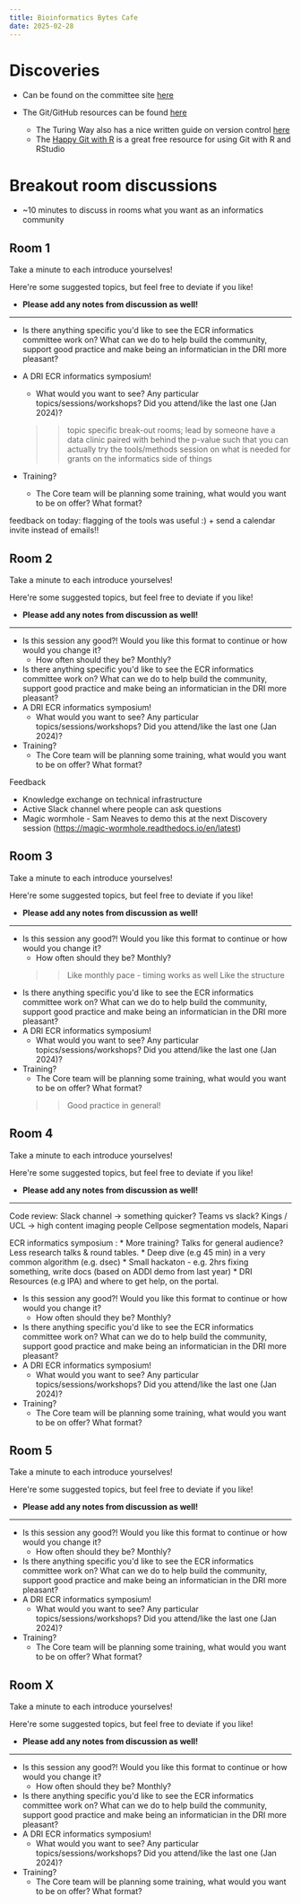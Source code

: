 ```yaml
---
title: Bioinformatics Bytes Cafe
date: 2025-02-28
---
```


# Discoveries

- Can be found on the committee site [here](https://ukdri.github.io/ECR-Informatics-Committee/07_dissemination/01_website/004_discoveries/)

- The Git/GitHub resources can be found [here](https://openscapes.org/blog/2022-05-27-github-illustrated-series/)
    - The Turing Way also has a nice written guide on version control [here](https://book.the-turing-way.org/reproducible-research/vcs)
    - The [Happy Git with R](https://happygitwithr.com/) is a great free resource for using Git with R and RStudio

# Breakout room discussions

- ~10 minutes to discuss in rooms what you want as an informatics community

## Room 1

Take a minute to each introduce yourselves!

Here're some suggested topics, but feel free to deviate if you like!
- **Please add any notes from discussion as well!**

---

- Is there anything specific you'd like to see the ECR informatics committee work on? What can we do to help build the community, support good practice and make being an informatician in the DRI more pleasant?

- A DRI ECR informatics symposium!
    - What would you want to see? Any particular topics/sessions/workshops? Did you attend/like the last one (Jan 2024)?
    >> topic specific break-out rooms; lead by someone 
    >> have a data clinic paired with behind the p-value such that you can actually try the tools/methods
    >> session on what is needed for grants on the informatics side of things 

- Training?
    - The Core team will be planning some training, what would you want to be on offer? What format?

feedback on today: flagging of the tools was useful :) + send a calendar invite instead of emails!!

## Room 2

Take a minute to each introduce yourselves!

Here're some suggested topics, but feel free to deviate if you like!
- **Please add any notes from discussion as well!**

---

- Is this session any good?! Would you like this format to continue or how would you change it?
    - How often should they be? Monthly?
- Is there anything specific you'd like to see the ECR informatics committee work on? What can we do to help build the community, support good practice and make being an informatician in the DRI more pleasant?
- A DRI ECR informatics symposium!
    - What would you want to see? Any particular topics/sessions/workshops? Did you attend/like the last one (Jan 2024)?
- Training?
    - The Core team will be planning some training, what would you want to be on offer? What format?

Feedback
- Knowledge exchange on technical infrastructure
- Active Slack channel where people can ask questions
- Magic wormhole - Sam Neaves to demo this at the next Discovery session (https://magic-wormhole.readthedocs.io/en/latest)

## Room 3

Take a minute to each introduce yourselves!

Here're some suggested topics, but feel free to deviate if you like!
- **Please add any notes from discussion as well!**

---

- Is this session any good?! Would you like this format to continue or how would you change it?
    - How often should they be? Monthly?
    >> Like monthly pace - timing works as well
    >> Like the structure
- Is there anything specific you'd like to see the ECR informatics committee work on? What can we do to help build the community, support good practice and make being an informatician in the DRI more pleasant?
- A DRI ECR informatics symposium!
    - What would you want to see? Any particular topics/sessions/workshops? Did you attend/like the last one (Jan 2024)?
- Training?
    - The Core team will be planning some training, what would you want to be on offer? What format?
    >> Good practice in general!

## Room 4

Take a minute to each introduce yourselves!

Here're some suggested topics, but feel free to deviate if you like!
- **Please add any notes from discussion as well!**

---
Code review:
Slack channel -> something quicker?
Teams vs slack?
Kings / UCL -> high content imaging people
Cellpose segmentation models, Napari

ECR informatics symposium :
    * More training? Talks for general audience? Less research talks & round tables.
    * Deep dive (e.g 45 min) in a very common algorithm (e.g. dsec)
    * Small hackaton - e.g. 2hrs fixing something, write docs (based on ADDI demo from last year)
    * DRI Resources (e.g IPA) and where to get help, on the portal.


- Is this session any good?! Would you like this format to continue or how would you change it?
    - How often should they be? Monthly?
- Is there anything specific you'd like to see the ECR informatics committee work on? What can we do to help build the community, support good practice and make being an informatician in the DRI more pleasant?
- A DRI ECR informatics symposium!
    - What would you want to see? Any particular topics/sessions/workshops? Did you attend/like the last one (Jan 2024)?
- Training?
    - The Core team will be planning some training, what would you want to be on offer? What format?

## Room 5

Take a minute to each introduce yourselves!

Here're some suggested topics, but feel free to deviate if you like!
- **Please add any notes from discussion as well!**

---

- Is this session any good?! Would you like this format to continue or how would you change it?
    - How often should they be? Monthly?
- Is there anything specific you'd like to see the ECR informatics committee work on? What can we do to help build the community, support good practice and make being an informatician in the DRI more pleasant?
- A DRI ECR informatics symposium!
    - What would you want to see? Any particular topics/sessions/workshops? Did you attend/like the last one (Jan 2024)?
- Training?
    - The Core team will be planning some training, what would you want to be on offer? What format?

## Room X

Take a minute to each introduce yourselves!

Here're some suggested topics, but feel free to deviate if you like!
- **Please add any notes from discussion as well!**

---

- Is this session any good?! Would you like this format to continue or how would you change it?
    - How often should they be? Monthly?
- Is there anything specific you'd like to see the ECR informatics committee work on? What can we do to help build the community, support good practice and make being an informatician in the DRI more pleasant?
- A DRI ECR informatics symposium!
    - What would you want to see? Any particular topics/sessions/workshops? Did you attend/like the last one (Jan 2024)?
- Training?
    - The Core team will be planning some training, what would you want to be on offer? What format?
